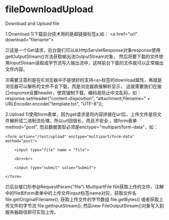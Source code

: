 # fileDownloadUpload
Download and Upload file

1.Download
  1)下载前台技术用的是超链接标签a,如：
  \<a href="url" download="filename"\>
  
  2)这是一个Get请求，后台我们可以从HttpServletResponse对象response使用getOutputStream()方法获取输出流OutputStream对象，
  然后将要下载的文件使用InputStream读取成字节流写入输出流中，这样前台下载的文件就可以正常输出文件内容。
  
  3)需要注意的是在IE浏览器中不是很好的支持\<a\>标签的download属性，再就是浏览器可以解析的文件不会下载，而是浏览器直接解析显示，
  这就需要我们在接口response设置header，使其强制下载，编码是防止中文乱码，如：
  response.setHeader("content-disposition", "attachment;filename=" + URLEncoder.encode("template.txt", "UTF-8"));

  
2.Upload
  1)使用form表单，因为get请求是将内容拼接在url后，上传文件是将文件解析成二进制流处理，所以url回很长，而且不安全 ，故form表单method="post",
  而且数据类型必须是enctype="multipart/form-data"，如：
  
    <form action="/test/upload" enctype="multipart/form-data" method="post">
    
        <input type="file" name = "file">
        
        <br><br>
        
        <input type="submit" value="Submit">
        
    </form>
    
  2)后台接口形参@RequestParam("file") MultipartFile file获取上传的文件，注解中的file和form表单中的上传文件input标签name对应，获取文件名 file.getOriginalFilename();
  获取上传文件的字节数组 file.getBytes()
  或者获取上传文件的字节流 file.getInputStream();
  然后new FileOutputStream()对象写入到服务器路径即可实现上传。
